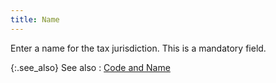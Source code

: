 ```yaml
---
title: Name
---
```



Enter a name for the tax jurisdiction. This is a mandatory field.


{:.see_also}
See also
: [Code and Name]({{site.sc_baseurl}}/options/sales-tax/tax-jurisdictions/jurisdiction-details/code_and_name.html)
